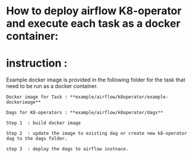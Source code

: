 
# How to deploy airflow K8-operator and execute each task as a docker container:

# instruction :
    
Example docker image is provided in the following folder for the task that need to be run as a docker container.
        
    Docker image for Task : **example/airflow/k8operator/example-dockerimage**
    
    Dags for K8-operators : **example/airflow/k8operator/dags**

    Step 1  : build docker image 

    Step 2  : update the image to existing dag or create new k8-operator dag to the dags folder.

    step 3  : deploy the dags to airflow instnace.

